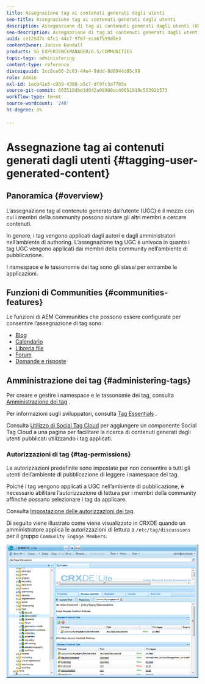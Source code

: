 ```yaml
---
title: Assegnazione tag ai contenuti generati dagli utenti
seo-title: Assegnazione tag ai contenuti generati dagli utenti
description: Assegnazione di tag ai contenuti generati dagli utenti (UGC, User-Generated Content) è il modo in cui i membri della community possono aiutare gli altri membri a cercare contenuti
seo-description: Assegnazione di tag ai contenuti generati dagli utenti (UGC, User-Generated Content) è il modo in cui i membri della community possono aiutare gli altri membri a cercare contenuti
uuid: ce125d7c-6fc1-44c7-9f67-eca6f599d8e3
contentOwner: Janice Kendall
products: SG_EXPERIENCEMANAGER/6.5/COMMUNITIES
topic-tags: administering
content-type: reference
discoiquuid: 1cc8ce66-2c03-44e4-9ddd-8d6944d85c99
role: Admin
exl-id: 1ecb41e5-c959-4380-a5c7-df9fc3a7703a
source-git-commit: 603518dbe3d842a08900ac40651919c55392b573
workflow-type: tm+mt
source-wordcount: '248'
ht-degree: 3%

---
```


# Assegnazione tag ai contenuti generati dagli utenti {#tagging-user-generated-content}

## Panoramica {#overview}

L’assegnazione tag al contenuto generato dall’utente (UGC) è il mezzo con cui i membri della community possono aiutare gli altri membri a cercare contenuti.

In genere, i tag vengono applicati dagli autori e dagli amministratori nell’ambiente di authoring. L’assegnazione tag UGC è univoca in quanto i tag UGC vengono applicati dai membri della community nell’ambiente di pubblicazione.

I namespace e le tassonomie dei tag sono gli stessi per entrambe le applicazioni.

## Funzioni di Communities {#communities-features}

Le funzioni di AEM Communities che possono essere configurate per consentire l’assegnazione di tag sono:

* [Blog](blog-feature.md)
* [Calendario](calendar.md)
* [Libreria file](file-library.md)
* [Forum](forum.md#configuretheaddedforum)
* [Domande e risposte](working-with-qna.md)

## Amministrazione dei tag {#administering-tags}

Per creare e gestire i namespace e le tassonomie dei tag, consulta [Amministrazione dei tag](../../help/sites-administering/tags.md#tagging-console) .

Per informazioni sugli sviluppatori, consulta [Tag Essentials](tag.md) .

Consulta [Utilizzo di Social Tag Cloud](tagcloud.md) per aggiungere un componente Social Tag Cloud a una pagina per facilitare la ricerca di contenuti generati dagli utenti pubblicati utilizzando i tag applicati.

### Autorizzazioni di tag {#tag-permissions}

Le autorizzazioni predefinite sono impostate per non consentire a tutti gli utenti dell’ambiente di pubblicazione di leggere i namespace dei tag.

Poiché i tag vengono applicati a UGC nell’ambiente di pubblicazione, è necessario abilitare l’autorizzazione di lettura per i membri della community affinché possano selezionare i tag da applicare.

Consulta [Impostazione delle autorizzazioni dei tag](../../help/sites-administering/tags.md#setting-tag-permissions).

Di seguito viene illustrato come viene visualizzato in CRXDE quando un amministratore applica le autorizzazioni di lettura a `/etc/tag/discussions` per il gruppo `Community Engage Members`.

![tag-permissions](assets/tag-permissions.png)
